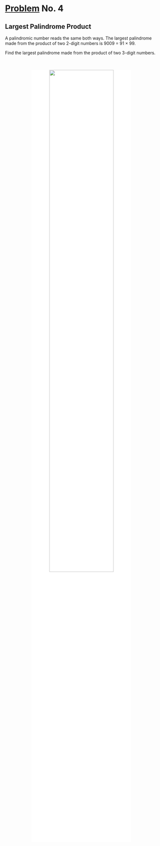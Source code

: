 # [Problem](https://projecteuler.net/problem=4) No. 4

## Largest Palindrome Product

A palindromic number reads the same both ways. The largest palindrome made from the product of two 2-digit numbers is 9009 = 91 × 99.

Find the largest palindrome made from the product of two 3-digit numbers.

<br>
<br>

<div align="center">
	<img style="background-color: white" src="https://user-images.githubusercontent.com/73425927/151159604-f06f0733-5f45-471b-8559-f0d7c4fc61a2.png" width="65%">
</div>